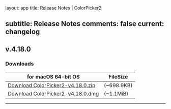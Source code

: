 layout: app
title: Release Notes | ColorPicker2

subtitle: Release Notes
comments: false
current: changelog
---
<script>
  function DateDiff(sDate1){
      var  aDate,  oDate1,  oDate2,  iDays;
      aDate  =  sDate1.split("-")  
      oDate1  =  new  Date(aDate[1]  +  '-'  +  aDate[2]  +  '-'  +  aDate[0])  
      oDate2  =  new  Date()  
      iDays  =  parseInt(Math.abs(oDate1  -  oDate2)  /  1000  /  60  /  60  /24)
      return  iDays  
  }
</script>

## v.4.18.0
<script>
  var releaseDate = '2017-07-03';
  document.write("Released this version " + DateDiff(releaseDate) +  " days ago.  " + releaseDate)
</script>


### Downloads

for macOS 64-bit OS | FileSize
------------------------------ | -------------------------
[Download ColorPicker2-v4.18.0.zip](http://www.filefactory.com/file/73v8d3ptwolf/ColorPicker2-4.18.0.zip)    | (~698.9KB)
[Download ColorPicker2-v4.18.0.dmg](http://www.filefactory.com/file/6fs9gdfx7pm7/ColorPicker2-4.18.0.dmg)    | (~1.1MiB)


---
